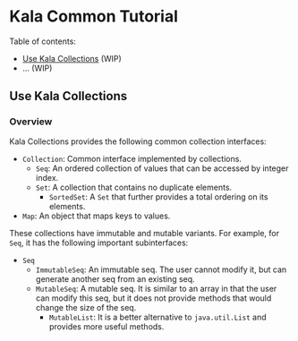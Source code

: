 # Kala Common Tutorial

Table of contents:

* [Use Kala Collections](#use-kala-collections) (WIP)
* ... (WIP)

## Use Kala Collections

### Overview

Kala Collections provides the following common collection interfaces:

* `Collection`: Common interface implemented by collections.
  * `Seq`: An ordered collection of values that can be accessed by integer index.
  * `Set`: A collection that contains no duplicate elements.
    * `SortedSet`: A `Set` that further provides a total ordering on its elements.
* `Map`: An object that maps keys to values.

These collections have immutable and mutable variants.
For example, for `Seq`, it has the following important subinterfaces:

* `Seq`
  * `ImmutableSeq`: An immutable seq. The user cannot modify it, but can generate another seq from an existing seq.
  * `MutableSeq`: A mutable seq. It is similar to an array in that the user can modify this seq, but it does not provide methods that would change the size of the seq.
    * `MutableList`: It is a better alternative to `java.util.List` and provides more useful methods.



